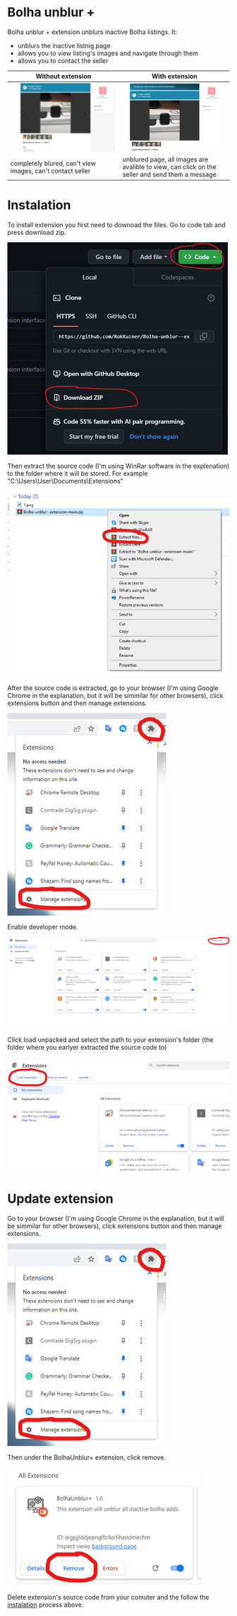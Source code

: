 # Bolha unblur +
Bolha unblur + extension unblurs inactive Bolha listings. It:
* unblurs the inactive listnig page
* allows you to view listing's images and navigate through them
* allows you to contact the seller

| Without extension | With extension |
| - | - |
| ![image](https://raw.githubusercontent.com/RokKuzner/Bolha-unblur-readme-assets/main/7.png) | ![image](https://raw.githubusercontent.com/RokKuzner/Bolha-unblur-readme-assets/main/8.png) |
| completely blured, can't view images, can't contact seller | unblured page, all images are avalible to view, can click on the seller and send them a message |

# Instalation
To install extension you first need to downoad the files. Go to code tab and press download zip.

![image](https://raw.githubusercontent.com/RokKuzner/Bolha-unblur-readme-assets/main/1.png)

Then extract the source code (I'm using WinRar software in the explenation) to the folder where it will be stored. For example "C:\Users\User\Documents\Extensions"

![image](https://raw.githubusercontent.com/RokKuzner/Bolha-unblur-readme-assets/main/2.png)

After the source code is extracted, go to your browser (I'm using Google Chrome in the explanation, but it will be simmilar for other browsers), click extensions button and then manage extensions.

![image](https://raw.githubusercontent.com/RokKuzner/Bolha-unblur-readme-assets/main/3.png)

Enable developer mode.

![image](https://raw.githubusercontent.com/RokKuzner/Bolha-unblur-readme-assets/main/4.png)

Click load unpacked and select the path to your extension's folder (the folder where you earlyer extracted the source code to)

![image](https://raw.githubusercontent.com/RokKuzner/Bolha-unblur-readme-assets/main/5.png)

# Update extension
Go to your browser (I'm using Google Chrome in the explanation, but it will be simmilar for other browsers), click extensions button and then manage extensions.

![image](https://raw.githubusercontent.com/RokKuzner/Bolha-unblur-readme-assets/main/3.png)

Then under the BolhaUnblur+ extension, click remove.

![image](https://raw.githubusercontent.com/RokKuzner/Bolha-unblur-readme-assets/main/6.png)

Delete extension's source code from your comuter and the follow the [instalation](#instalation) process above.
